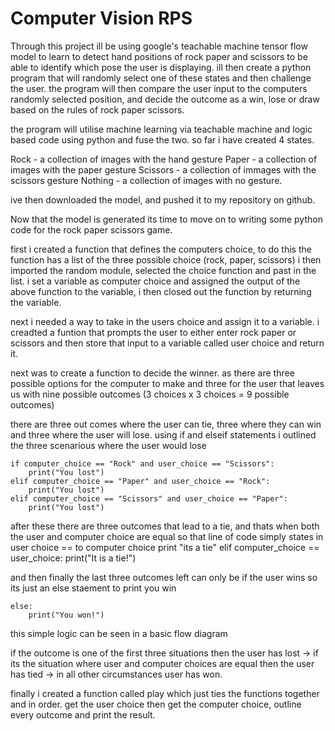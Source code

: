 # Computer Vision RPS
Through this project ill be using google's teachable machine tensor flow model to learn to detect hand positions of rock paper and scissors to be able to identify which pose the user is displaying. ill then create a python program that will randomly select one of these states and then challenge the user. the program will then compare the user input to the computers randomly selected position, and decide the outcome as a win, lose or draw based on the rules of rock paper scissors. 

the program will utilise machine learning via teachable machine and logic based code using python and fuse the two. so far i have created 4 states.

Rock - a collection of images with the hand gesture
Paper - a collection of images with the paper gesture
Scissors - a collection of immages with the scissors gesture
Nothing - a collection of images with no gesture.

ive then downloaded the model, and pushed it to my repository on github.

Now that the model is generated its time to move on to writing some python code for the rock paper scissors game.

first i created a function that defines the computers choice, to do this the function has a list of the three possible choice (rock, paper, scissors) i then imported the random module, selected the choice function and past in the list. i set a variable as computer choice and assigned the output of the above function to the variable, i then closed out the function by returning the variable.

next i needed a way to take in the users choice and assign it to a variable. i creadted a funtion that prompts the user to either enter rock paper or scissors and then store that input to a variable called user choice and return it.

next was to create a function to decide the winner. as there are three possible options for the computer to make and three for the user that leaves us with nine possible outcomes (3 choices x 3 choices = 9 possible outcomes)


there are three out comes where the user can tie, three where they can win and three where the user will lose. using if and elseif statements i outlined the three scenarious where the user would lose

    if computer_choice == "Rock" and user_choice == "Scissors":
        print("You lost")
    elif computer_choice == "Paper" and user_choice == "Rock":
        print("You lost")
    elif computer_choice == "Scissors" and user_choice == "Paper":
        print("You lost")

after these there are three outcomes that lead to a tie, and thats when both the user and computer choice are equal so that line of code simply states in user choice == to computer choice print "its a tie"
    elif computer_choice == user_choice:
        print("It is a tie!")

and then finally the last three outcomes left can only be if the user wins so its just an else staement to print you win

    else:
        print("You won!")

this simple logic can be seen in a basic flow diagram 

if the outcome is one of the first three situations then the user has lost -> if its the situation where user and computer choices are equal then the user has tied -> in all other circumstances user has won.

finally i  created a function called play which just ties the functions together and in order.
get the user choice then get the computer choice, outline every outcome and print the result.